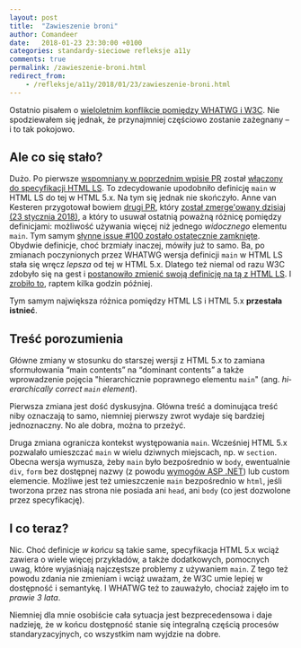 ```yaml
---
layout: post
title:  "Zawieszenie broni"
author: Comandeer
date:   2018-01-23 23:30:00 +0100
categories: standardy-sieciowe refleksje a11y
comments: true
permalink: /zawieszenie-broni.html
redirect_from:
    - /refleksje/a11y/2018/01/23/zawieszenie-broni.html
---
```


Ostatnio pisałem o [wieloletnim konflikcie pomiędzy WHATWG i W3C](https://blog.comandeer.pl/refleksje/a11y/2018/01/05/pyrrusowe-zwyciestwo.html). Nie spodziewałem się jednak, że przynajmniej częściowo zostanie zażegnany – i to tak pokojowo.

## Ale co się stało?

Dużo. Po pierwsze [wspomniany w poprzednim wpisie PR](https://github.com/whatwg/html/pull/3326) został [włączony do specyfikacji HTML LS](https://github.com/whatwg/html/pull/3326#event-1423841798). To zdecydowanie upodobniło definicję `main` w HTML LS do tej w HTML 5.x. Na tym się jednak nie skończyło. Anne van Kesteren przygotował bowiem [drugi PR](https://github.com/whatwg/html/pull/3354), który [został zmerge'owany dzisiaj (23 stycznia 2018)](https://github.com/whatwg/html/pull/3354#event-1436763140), a który to usuwał ostatnią poważną różnicę pomiędzy definicjami: możliwość używania więcej niż jednego _widocznego_ elementu `main`. Tym samym [słynne issue #100 zostało ostatecznie zamknięte](https://github.com/whatwg/html/issues/100#event-1436763021). Obydwie definicje, choć brzmiały inaczej, mówiły już to samo. Ba, po zmianach poczynionych przez WHATWG wersja definicji `main` w HTML LS stała się wręcz _lepsza_ od tej w HTML 5.x. Dlatego też niemal od razu W3C zdobyło się na gest i [postanowiło zmienić swoją definicję na tą z HTML LS](https://github.com/w3c/html/issues/1153). I [zrobiło to](https://github.com/w3c/html/issues/1153#event-1437396048), raptem kilka godzin później.

Tym samym największa różnica pomiędzy HTML LS i HTML 5.x **przestała istnieć**.

## Treść porozumienia

Główne zmiany w stosunku do starszej wersji z HTML 5.x to zamiana sformułowania <q>main contents</q> na <q>dominant contents</q> a także wprowadzenie pojęcia "hierarchicznie poprawnego elementu `main`" (ang. <i lang="en">hierarchically correct `main` element</i>).

Pierwsza zmiana jest dość dyskusyjna. Główna treść a dominująca treść niby oznaczają to samo, niemniej pierwszy zwrot wydaje się bardziej jednoznaczny. No ale dobra, można to przeżyć.

Druga zmiana ogranicza kontekst występowania `main`. Wcześniej HTML 5.x pozwalało umieszczać `main` w wielu dziwnych miejscach, np. w `section`. Obecna wersja wymusza, żeby `main` było bezpośrednio w `body`, ewentualnie `div`, `form` bez dostępnej nazwy (z powodu [wymogów ASP .NET](https://github.com/whatwg/html/pull/3354#issuecomment-358898757)) lub custom elemencie. Możliwe jest też umieszczenie `main` bezpośrednio w `html`, jeśli tworzona przez nas strona nie posiada ani `head`, ani `body` (co jest dozwolone przez specyfikację).

## I co teraz?

Nic. Choć definicje _w końcu_ są takie same, specyfikacja HTML 5.x wciąż zawiera o wiele więcej przykładów, a także dodatkowych, pomocnych uwag, które wyjaśniają najczęstsze problemy z używaniem `main`. Z tego też powodu zdania nie zmieniam i wciąż uważam, że W3C umie lepiej w dostępność i semantykę. I WHATWG też to zauważyło, chociaż zajęło im to _prawie 3 lata_.

Niemniej dla mnie osobiście cała sytuacja jest bezprecedensowa i daje nadzieję, że w końcu dostępność stanie się integralną częścią procesów standaryzacyjnych, co wszystkim nam wyjdzie na dobre.
